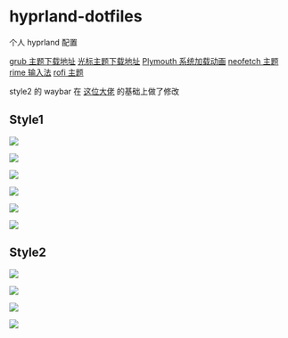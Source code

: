 # hyprland-dotfiles

个人 hyprland 配置

[grub 主题下载地址](https://www.gnome-look.org/browse?cat=109)
[光标主题下载地址](https://www.gnome-look.org/browse?cat=107&ord=latest)
[Plymouth 系统加载动画](https://github.com/adi1090x/plymouth-themes)
[neofetch 主题](https://github.com/Chick2D/neofetch-themes)
[rime 输入法](https://github.com/wongdean/rime-settings)
[rofi 主题](https://github.com/yuky2020/rofi-themes)

style2 的 waybar 在 [这位大佬](https://github.com/sameemul-haque/dotfiles) 的基础上做了修改

## Style1

![](./assets/style1_4.png)

![](./assets/style1_1.png)

![](./assets/style1_2.png)

![](./assets/style1_3.png)

![](./assets/style1_5.png)

![](./assets/style1_6.png)

## Style2

![](./assets/style2_2.png)

![](./assets/style2_1.png)

![](./assets/style2_3.png)

![](./assets/style2_4.png)
